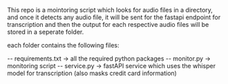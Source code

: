 This repo is a mointoring script which looks for audio files in a directory, and once it detects any audio file, it will be sent for the fastapi endpoint for transcription and then the output for each respective audio files will be stored in a seperate folder. 

each folder contains the following files:

-- requirements.txt -> all the required python packages
-- monitor.py -> monitoring script
-- service.py -> fastAPI service which uses the whisper model for transcription (also masks credit card information) 
